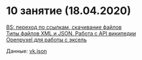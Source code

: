 # 10 занятие (18.04.2020)

[BS: переход по ссылкам, скачивание файлов](https://github.com/rogovich/2020_DPO_PythonProg/blob/master/9_API_Openpyxel/9_1_BS_Links.ipynb)  
[Типы файлов XML и JSON. Работа с API википедии](https://github.com/rogovich/2020_DPO_PythonProg/blob/master/9_API_Openpyxel/9_2_API_XML_JSON.ipynb)  
[Openpyxel для работы с эксель](https://github.com/rogovich/2020_DPO_PythonProg/blob/master/9_API_Openpyxel/9_3_Openpyxl.ipynb)  

Данные:
[vk.json](https://github.com/rogovich/2020_DPO_PythonProg/blob/master/9_API_Openpyxel/vk.json)
